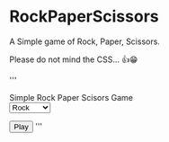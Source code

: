 # RockPaperScissors

A Simple game of Rock, Paper, Scissors.

Please do not mind the CSS... 👍😁

'''
<script src="RPS.js"></script>

<div class="Test">Simple Rock Paper Scisors Game</div>

<select id="Options">
   <option>Rock</option>
   <option>Scissors</option>
   <option>Paper</option>
</select> 

<button onclick="Winner()">Play</button>
'''

